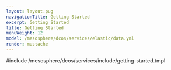 ```yaml
---
layout: layout.pug
navigationTitle: Getting Started
excerpt: Getting Started
title: Getting Started
menuWeight: 12
model: /mesosphere/dcos/services/elastic/data.yml
render: mustache
---
```


#include /mesosphere/dcos/services/include/getting-started.tmpl
